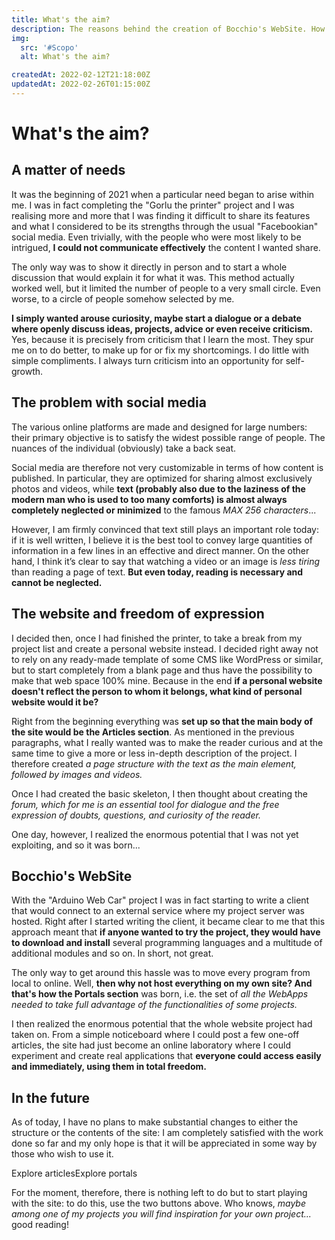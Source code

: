 ```yaml
---
title: What's the aim?
description: The reasons behind the creation of Bocchio's WebSite. How it came about, how it has been developed and what are my plans for his future.
img:
  src: '#Scopo'
  alt: What's the aim?

createdAt: 2022-02-12T21:18:00Z
updatedAt: 2022-02-26T01:15:00Z
---
```


# What's the aim?

<CMedia :s="img.src" :a="img.src"></CMedia>

## A matter of needs

It was the beginning of 2021 when a particular need began to arise within me. I was in fact completing the "Gorlu the printer" project and I was realising more and more that I was finding it difficult to share its features and what I considered to be its strengths through the usual "Facebookian" social media. Even trivially, with the people who were most likely to be intrigued, **I could not communicate effectively** the content I wanted share.

The only way was to show it directly in person and to start a whole discussion that would explain it for what it was. This method actually worked well, but it limited the number of people to a very small circle. Even worse, to a circle of people somehow selected by me.

**I simply wanted arouse curiosity, maybe start a dialogue or a debate where openly discuss ideas, projects, advice or even receive criticism.** Yes, because it is precisely from criticism that I learn the most. They spur me on to do better, to make up for or fix my shortcomings. I do little with simple compliments. I always turn criticism into an opportunity for self-growth.

## The problem with social media

The various online platforms are made and designed for large numbers: their primary objective is to satisfy the widest possible range of people. The nuances of the individual (obviously) take a back seat.

Social media are therefore not very customizable in terms of how content is published. In particular, they are optimized for sharing almost exclusively photos and videos, while **text (probably also due to the laziness of the modern man who is used to too many comforts) is almost always completely neglected or minimized** to the famous _MAX 256 characters_...

However, I am firmly convinced that text still plays an important role today: if it is well written, I believe it is the best tool to convey large quantities of information in a few lines in an effective and direct manner. On the other hand, I think it’s clear to say that watching a video or an image is _less tiring_ than reading a page of text. **But even today, reading is necessary and cannot be neglected.**

## The website and freedom of expression

I decided then, once I had finished the printer, to take a break from my project list and create a personal website instead. I decided right away not to rely on any ready-made template of some CMS like WordPress or similar, but to start completely from a blank page and thus have the possibility to make that web space 100% mine. Because in the end **if a personal website doesn't reflect the person to whom it belongs, what kind of personal website would it be?**

Right from the beginning everything was **set up so that the main body of the site would be the Articles section**. As mentioned in the previous paragraphs, what I really wanted was to make the reader curious and at the same time to give a more or less in-depth description of the project. I therefore created _a page structure with the text as the main element, followed by images and videos._

Once I had created the basic skeleton, I then thought about creating the _forum, which for me is an essential tool for dialogue and the free expression of doubts, questions, and curiosity of the reader._

One day, however, I realized the enormous potential that I was not yet exploiting, and so it was born...

## Bocchio's WebSite

With the "Arduino Web Car" project I was in fact starting to write a client that would connect to an external service where my project server was hosted. Right after I started writing the client, it became clear to me that this approach meant that **if anyone wanted to try the project, they would have to download and install** several programming languages and a multitude of additional modules and so on. In short, not great.

The only way to get around this hassle was to move every program from local to online. Well, **then why not host everything on my own site? And that's how the Portals section** was born, i.e. the set of _all the WebApps needed to take full advantage of the functionalities of some projects._

I then realized the enormous potential that the whole website project had taken on. From a simple noticeboard where I could post a few one-off articles, the site had just become an online laboratory where I could experiment and create real applications that **everyone could access easily and immediately, using them in total freedom.**

## In the future

As of today, I have no plans to make substantial changes to either the structure or the contents of the site: I am completely satisfied with the work done so far and my only hope is that it will be appreciated in some way by those who wish to use it.

<div style="display: flex">
  <nuxt-link to="/article/" class="button">Explore articles</nuxt-link>
  <nuxt-link to="/portal/" class="button">Explore portals</nuxt-link>
</div>

For the moment, therefore, there is nothing left to do but to start playing with the site: to do this, use the two buttons above. Who knows, _maybe among one of my projects you will find inspiration for your own project..._ good reading!
